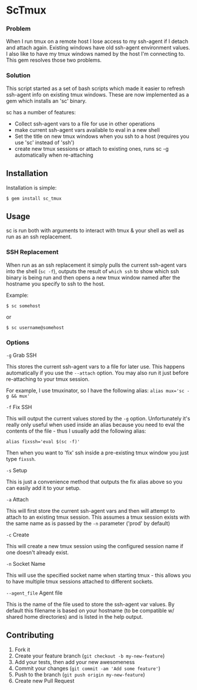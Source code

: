 # ScTmux

### Problem
When I run tmux on a remote host I lose access to my ssh-agent if I
detach and attach again. Existing windows have old ssh-agent environment
values. I also like to have my tmux windows named by the host I'm
connecting to. This gem resolves those two problems.

### Solution
This script started as a set of bash scripts which made it easier to
refresh ssh-agent info on existing tmux windows. These are now
implemented as a gem which installs an 'sc' binary.

sc has a number of features:

- Collect ssh-agent vars to a file for use in other operations
- make current ssh-agent vars available to eval in a new shell
- Set the title on new tmux windows when you ssh to a host (requires you
  use 'sc' instead of 'ssh')
- create new tmux sessions or attach to existing ones, runs sc -g
  automatically when re-attaching

## Installation

Installation is simple:

    $ gem install sc_tmux

## Usage
sc is run both with arguments to interact with tmux & your shell as well
as run as an ssh replacement. 

### SSH Replacement
When run as an ssh replacement it simply
pulls the current ssh-agent vars into the shell (`sc -f`), outputs the
result of `which ssh` to show which ssh binary is being run and then
opens a new tmux window named after the hostname you specify to ssh to
the host. 

Example:

    $ sc somehost

or

    $ sc username@somehost

### Options

`-g` Grab SSH

This stores the current ssh-agent vars to a file for later use. This
happens automatically if you use the `--attach` option. You may also run
it just before re-attaching to your tmux session. 

For example, I use tmuxinator, so I have the following alias:
`alias mux='sc -g && mux'`

`-f` Fix SSH

This will output the current values stored by the `-g` option.
Unfortunately it's really only useful when used inside an alias because
you need to eval the contents of the file - thus I usually add the
following alias:

`alias fixssh='eval $(sc -f)'`

Then when you want to 'fix' ssh inside a pre-existing tmux window you
just type `fixssh`.

`-s` Setup

This is just a convenience method that outputs the fix alias above so
you can easily add it to your setup.

`-a` Attach

This will first store the current ssh-agent vars and then will attempt
to attach to an existing tmux session. This assumes a tmux session
exists with the same name as is passed by the `-n` parameter ('prod' by
default)

`-c` Create

This will create a new tmux session using the configured session name if
one doesn't already exist.  

`-n` Socket Name

This will use the specified socket name when starting tmux - this allows
you to have multiple tmux sessions attached to different sockets.

`--agent_file` Agent file

This is the name of the file used to store the ssh-agent var values. By
default this filename is based on your hostname (to be compatible w/
shared home directories) and is listed in the help output. 

## Contributing

1. Fork it
2. Create your feature branch (`git checkout -b my-new-feature`)
3. Add your tests, then add your new awesomeness
4. Commit your changes (`git commit -am 'Add some feature'`)
5. Push to the branch (`git push origin my-new-feature`)
6. Create new Pull Request
